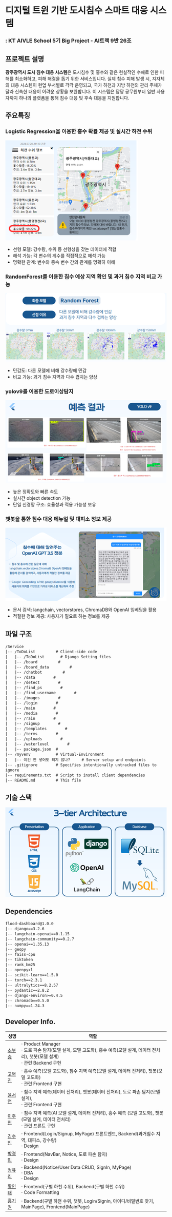 # 디지털 트윈 기반 도시침수 스마트 대응 시스템

### : KT AIVLE School 5기 Big Project - AI트랙 9반 26조

## 프로젝트 설명

**광주광역시 도시 침수 대응 시스템**은 도시침수 및 홍수와 같은 현실적인 수해로 인한 피해를 최소화하고, 피해 해결을 돕기 위한 서비스입니다. 실제 침수 피해 발생 시, 지자체의 대응 시스템이 현업 부서별로 각각 운영되고, 국가 하천과 지방 하천의 관리 주체가 달라 신속한 대응이 어려운 상황을 보완합니다. 이 시스템은 담당 공무원부터 일반 사용자까지 하나의 플랫폼을 통해 침수 대응 및 후속 대응을 지원합니다.

## 주요특징

### Logistic Regression을 이용한 홍수 확률 제공 및 실시간 하천 수위

<img src="./img/하천수위.png">

- 선형 모델: 강수량, 수위 등 선형성을 갖는 데이터에 적합
- 해석 가능: 각 변수의 계수를 직접적으로 해석 가능
- 명확한 관계: 변수와 종속 변수 간의 관계를 명확히 이해

### RandomForest를 이용한 침수 예상 지역 확인 및 과거 침수 지역 비교 가능

<img src="./img/침수.png">

- 민감도: 다른 모델에 비해 강수량에 민감
- 비교 가능: 과거 침수 지역과 다수 겹치는 양상

### yolov9를 이용한 도로이상탐지

<img src="./img/도로탐지.png">

- 높은 정확도와 빠른 속도
- 실시간 object detection 가능
- 단일 신경망 구조: 효율성과 적용 가능성 보유

### 챗봇을 통한 침수 대응 메뉴얼 및 대피소 정보 제공

<img src="./img/챗봇.png">

- 문서 검색: langchain, vectorstores, ChromaDB와 OpenAI 임베딩을 활용
- 적절한 정보 제공: 사용자가 필요로 하는 정보를 제공

## 파일 구조

```
/Service
|-- /ToDoList         # Client-side code
|   |-- /ToDoList       # Django Setting files
|   |-- /board         #
|   |-- /board_data         #
|   |-- /chatbot         #
|   |-- /data        #
|   |-- /detect        #
|   |-- /find_ps        #
|   |-- /find_username        #
|   |-- /images        #
|   |-- /login        #
|   |-- /main        #
|   |-- /media        #
|   |-- /rain        #
|   |-- /signup        #
|   |-- /templates        #
|   |-- /terms        #
|   |-- /uploads        #
|   |-- /waterlevel        #
|   |-- package.json  #
|-- /myvenv           # Virtual-Environment
|   |-- 이건 안 넣어도 되지 않나?     # Server setup and endpoints
|-- .gitignore        # Specifies intentionally untracked files to ignore
|-- requirements.txt  # Script to install client dependencies
|-- README.md         # This file
```

## 기술 스택

<img src="./img/architecture.png">

## Dependencies

```
flood-dashboard@1.0.0
|-- django==3.2.6
|-- langchain-openai==0.1.15
|-- langchain-community==0.2.7
|-- openai==1.35.13
|-- geopy
|-- faiss-cpu
|-- tiktoken
|-- rank_bm25
|-- openpyxl
|-- scikit-learn==1.5.0
|-- torch==2.3.1
|-- ultralytics==8.2.57
|-- pydantic==2.8.2
|-- django-environ>=0.4.5
|-- chromadb==0.5.0
|-- numpy==1.24.3
```

## Developer Info.

| 성명                                      | 역할                                                                                                                   |
| ----------------------------------------- | ---------------------------------------------------------------------------------------------------------------------- |
| [소부승](https://github.com/bootkorea)    | $\cdot$ Product Manager <br/> $\cdot$ 도로 파손 탐지(모델 설계, 모델 고도화), 홍수 예측(모델 설계, 데이터 전처리), 챗봇(모델 설계) <br/> $\cdot$ 관련 Backend 구현    |
| [고병진](https://github.com/gobyeongjin)  | $\cdot$ 홍수 예측(모델 고도화), 침수 지역 예측(모델 설계, 데이터 전처리), 챗봇(모델 고도화) <br/> $\cdot$ 관련 Frontend 구현                |
| [윤서연](https://github.com/syu357)       | $\cdot$ 침수 지역 예측(데이터 전처리), 챗봇(데이터 전처리), 도로 파손 탐지(모델 설계), <br/> $\cdot$ 관련 Frontend 구현                      |
| [이주헌](https://github.com/leejugwi)     | $\cdot$ 침수 지역 예측(AI 모델 설계, 데이터 전처리), 홍수 예측 (모델 고도화), 챗봇(모델 설계, 데이터 전처리) <br/> $\cdot$ 관련 프론트 구현 |
| [김수빈](https://github.com/subin16)      | $\cdot$ Frontend(Login/Signup, MyPage) 프론트엔드, Backend(과거침수 지역, 대피소, 강수량) <br/> $\cdot$ Design                              |
| [박경민](https://github.com/PNamju)       | $\cdot$ Frontend(NavBar, Notice, 도로 파손 탐지) <br/> $\cdot$ Design                                                                       |
| [정유리](https://github.com/jeongYuri)    | $\cdot$ Backend(Notice/User Data CRUD, SignIn, MyPage) <br/> $\cdot$ DBA <br/> $\cdot$ Design                                    |
| [황인태](https://github.com/dlsxodlsghks) | $\cdot$ Frontend(구별 하천 수위), Backend(구별 하천 수위) <br/> $\cdot$ Code Formatting                                                     |
| [홍기원](https://github.com/Hongwon123)   | $\cdot$ Backend(구별 하천 수위, 챗봇, Login/Signin, 아이디/비밀번호 찾기, MainPage), Frontend(MainPage)                        |
